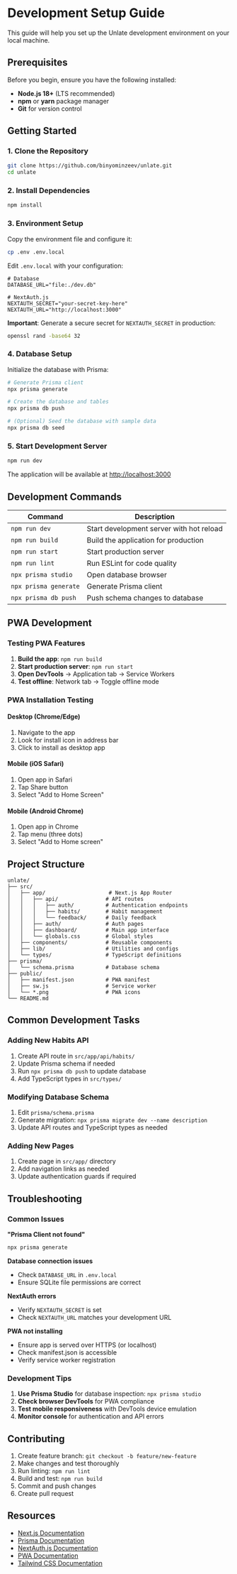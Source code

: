 # Development Setup Guide

This guide will help you set up the Unlate development environment on your local machine.

## Prerequisites

Before you begin, ensure you have the following installed:

- **Node.js 18+** (LTS recommended)
- **npm** or **yarn** package manager
- **Git** for version control

## Getting Started

### 1. Clone the Repository

```bash
git clone https://github.com/binyominzeev/unlate.git
cd unlate
```

### 2. Install Dependencies

```bash
npm install
```

### 3. Environment Setup

Copy the environment file and configure it:

```bash
cp .env .env.local
```

Edit `.env.local` with your configuration:

```env
# Database
DATABASE_URL="file:./dev.db"

# NextAuth.js
NEXTAUTH_SECRET="your-secret-key-here"
NEXTAUTH_URL="http://localhost:3000"
```

**Important**: Generate a secure secret for `NEXTAUTH_SECRET` in production:
```bash
openssl rand -base64 32
```

### 4. Database Setup

Initialize the database with Prisma:

```bash
# Generate Prisma client
npx prisma generate

# Create the database and tables
npx prisma db push

# (Optional) Seed the database with sample data
npx prisma db seed
```

### 5. Start Development Server

```bash
npm run dev
```

The application will be available at [http://localhost:3000](http://localhost:3000)

## Development Commands

| Command | Description |
|---------|-------------|
| `npm run dev` | Start development server with hot reload |
| `npm run build` | Build the application for production |
| `npm run start` | Start production server |
| `npm run lint` | Run ESLint for code quality |
| `npx prisma studio` | Open database browser |
| `npx prisma generate` | Generate Prisma client |
| `npx prisma db push` | Push schema changes to database |

## PWA Development

### Testing PWA Features

1. **Build the app**: `npm run build`
2. **Start production server**: `npm run start`
3. **Open DevTools** → Application tab → Service Workers
4. **Test offline**: Network tab → Toggle offline mode

### PWA Installation Testing

#### Desktop (Chrome/Edge)
1. Navigate to the app
2. Look for install icon in address bar
3. Click to install as desktop app

#### Mobile (iOS Safari)
1. Open app in Safari
2. Tap Share button
3. Select "Add to Home Screen"

#### Mobile (Android Chrome)
1. Open app in Chrome
2. Tap menu (three dots)
3. Select "Add to Home screen"

## Project Structure

```
unlate/
├── src/
│   ├── app/                    # Next.js App Router
│   │   ├── api/               # API routes
│   │   │   ├── auth/          # Authentication endpoints
│   │   │   ├── habits/        # Habit management
│   │   │   └── feedback/      # Daily feedback
│   │   ├── auth/              # Auth pages
│   │   ├── dashboard/         # Main app interface
│   │   └── globals.css        # Global styles
│   ├── components/            # Reusable components
│   ├── lib/                   # Utilities and configs
│   └── types/                 # TypeScript definitions
├── prisma/
│   └── schema.prisma          # Database schema
├── public/
│   ├── manifest.json          # PWA manifest
│   ├── sw.js                  # Service worker
│   └── *.png                  # PWA icons
└── README.md
```

## Common Development Tasks

### Adding New Habits API

1. Create API route in `src/app/api/habits/`
2. Update Prisma schema if needed
3. Run `npx prisma db push` to update database
4. Add TypeScript types in `src/types/`

### Modifying Database Schema

1. Edit `prisma/schema.prisma`
2. Generate migration: `npx prisma migrate dev --name description`
3. Update API routes and TypeScript types as needed

### Adding New Pages

1. Create page in `src/app/` directory
2. Add navigation links as needed
3. Update authentication guards if required

## Troubleshooting

### Common Issues

**"Prisma Client not found"**
```bash
npx prisma generate
```

**Database connection issues**
- Check `DATABASE_URL` in `.env.local`
- Ensure SQLite file permissions are correct

**NextAuth errors**
- Verify `NEXTAUTH_SECRET` is set
- Check `NEXTAUTH_URL` matches your development URL

**PWA not installing**
- Ensure app is served over HTTPS (or localhost)
- Check manifest.json is accessible
- Verify service worker registration

### Development Tips

1. **Use Prisma Studio** for database inspection: `npx prisma studio`
2. **Check browser DevTools** for PWA compliance
3. **Test mobile responsiveness** with DevTools device emulation
4. **Monitor console** for authentication and API errors

## Contributing

1. Create feature branch: `git checkout -b feature/new-feature`
2. Make changes and test thoroughly
3. Run linting: `npm run lint`
4. Build and test: `npm run build`
5. Commit and push changes
6. Create pull request

## Resources

- [Next.js Documentation](https://nextjs.org/docs)
- [Prisma Documentation](https://www.prisma.io/docs)
- [NextAuth.js Documentation](https://next-auth.js.org)
- [PWA Documentation](https://web.dev/progressive-web-apps/)
- [Tailwind CSS Documentation](https://tailwindcss.com/docs)